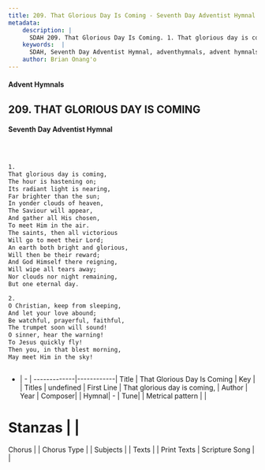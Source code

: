 ```yaml
---
title: 209. That Glorious Day Is Coming - Seventh Day Adventist Hymnal
metadata:
    description: |
      SDAH 209. That Glorious Day Is Coming. 1. That glorious day is coming, The hour is hastening on; Its radiant light is nearing, Far brighter than the sun; In yonder clouds of heaven, The Saviour will appear, And gather all His chosen, To meet Him in the air. The saints, then all victorious Will go to meet their Lord; An earth both bright and glorious, Will then be their reward; And God Himself there reigning, Will wipe all tears away; Nor clouds nor night remaining, But one eternal day.
    keywords:  |
      SDAH, Seventh Day Adventist Hymnal, adventhymnals, advent hymnals, That Glorious Day Is Coming, That glorious day is coming, 
    author: Brian Onang'o
---
```


#### Advent Hymnals
## 209. THAT GLORIOUS DAY IS COMING
#### Seventh Day Adventist Hymnal

```txt



1.
That glorious day is coming,
The hour is hastening on;
Its radiant light is nearing,
Far brighter than the sun;
In yonder clouds of heaven,
The Saviour will appear,
And gather all His chosen,
To meet Him in the air.
The saints, then all victorious
Will go to meet their Lord;
An earth both bright and glorious,
Will then be their reward;
And God Himself there reigning,
Will wipe all tears away;
Nor clouds nor night remaining,
But one eternal day.

2.
O Christian, keep from sleeping,
And let your love abound;
Be watchful, prayerful, faithful,
The trumpet soon will sound!
O sinner, hear the warning!
To Jesus quickly fly!
Then you, in that blest morning,
May meet Him in the sky!



```

- |   -  |
-------------|------------|
Title | That Glorious Day Is Coming |
Key |  |
Titles | undefined |
First Line | That glorious day is coming, |
Author | 
Year | 
Composer|  |
Hymnal|  - |
Tune|  |
Metrical pattern | |
# Stanzas |  |
Chorus |  |
Chorus Type |  |
Subjects |  |
Texts |  |
Print Texts | 
Scripture Song |  |
  
